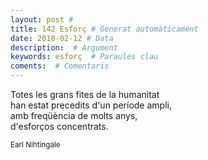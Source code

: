 ```yaml
---
layout: post #
title: 142 Esforç # Generat automàticament
date: 2018-02-12 # Data
description:  # Argument
keywords: esforç  # Paraules clau
coments:  # Comentaris
---
```


Totes les grans fites de la humanitat <br />
han estat precedits d'un període ampli, <br />
amb freqüència de molts anys, <br />
d'esforços concentrats. <br />

<small>Earl Nihtingale</small>
